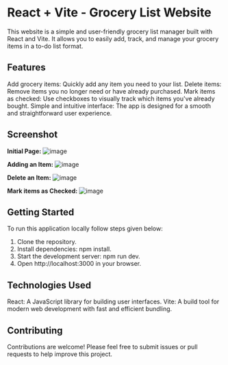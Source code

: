 # React + Vite - Grocery List Website

This website is a simple and user-friendly grocery list manager built with React and Vite. It allows you to easily add, track, and manage your grocery items in a to-do list format.

## Features
Add grocery items: Quickly add any item you need to your list.
Delete items: Remove items you no longer need or have already purchased.
Mark items as checked: Use checkboxes to visually track which items you've already bought.
Simple and intuitive interface: The app is designed for a smooth and straightforward user experience.

## Screenshot
**Initial Page:**
![image](https://github.com/mrumayi20/react-todo-grocery-list/assets/53402543/562d56b9-3f2e-46c9-a502-8d6801131dfb)

**Adding an Item:**
![image](https://github.com/mrumayi20/react-todo-grocery-list/assets/53402543/59b7a86b-b71a-482f-976d-d09a873bbd42)

**Delete an Item:**
![image](https://github.com/mrumayi20/react-todo-grocery-list/assets/53402543/5604d324-89f9-4e6a-a430-f94d9f17e9b3)

**Mark items as Checked:**
![image](https://github.com/mrumayi20/react-todo-grocery-list/assets/53402543/e215fda6-7c48-4bdb-83c7-81739763fb6a)

## Getting Started
To run this application locally follow steps given below:

1. Clone the repository.
2. Install dependencies: npm install.
3. Start the development server: npm run dev.
4. Open http://localhost:3000 in your browser.

## Technologies Used
React: A JavaScript library for building user interfaces.
Vite: A build tool for modern web development with fast and efficient bundling.

## Contributing
Contributions are welcome! Please feel free to submit issues or pull requests to help improve this project.

